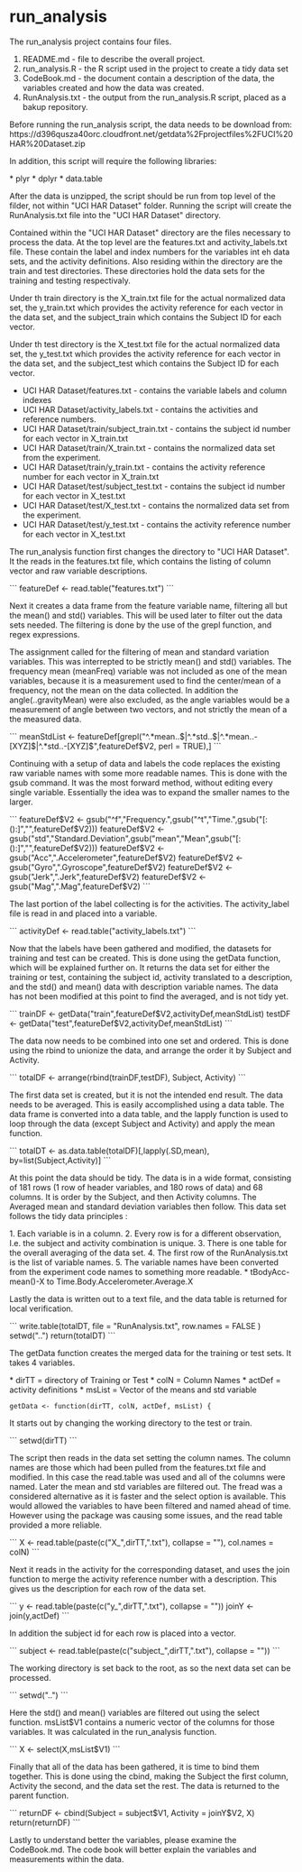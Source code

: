 # run_analysis
 
<p>The run_analysis project contains four files.</p>

1. README.md - file to describe the overall project.
2. run_analysis.R - the R script used in the project to create a tidy data set
3. CodeBook.md - the document contain a description of the data, the variables created and how the data was created.
4. RunAnalysis.txt - the output from the run_analysis.R script, placed as a bakup repository.

<p>Before running the run_analysis script, the data needs to be download from:
https://d396qusza40orc.cloudfront.net/getdata%2Fprojectfiles%2FUCI%20HAR%20Dataset.zip </p>

<p>In addition, this script will require the following libraries:</p>
* plyr
* dplyr
* data.table

<p>After the data is unzipped, the script should be run from top level of the filder, not within "UCI HAR Dataset" folder. Running the script will create the RunAnalysis.txt file into the "UCI HAR Dataset" directory.</p>
<p> Contained within the "UCI HAR Dataset" directory are the files necessary to process the data.  At the top level are the features.txt and activity_labels.txt file.  These contain the label and index numbers for the variables int eh data sets, and the activity definitions.  Also residing within the directory are the train and test directories.  These directories hold the data sets for the training and testing respectivaly. </p>
<p>Under th train directory is the X_train.txt file for the actual normalized data set, the y_train.txt which provides the activity reference for each vector in the data set, and the subject_train which contains the Subject ID for each vector.</p>
<p>Under th test directory is the X_test.txt file for the actual normalized data set, the y_test.txt which provides the activity reference for each vector in the data set, and the subject_test which contains the Subject ID for each vector.</p>

* UCI HAR Dataset/features.txt - contains the variable labels and column indexes
* UCI HAR Dataset/activity_labels.txt - contains the activities and reference numbers.
* UCI HAR Dataset/train/subject_train.txt - contains the subject id number for each vector in X_train.txt
* UCI HAR Dataset/train/X_train.txt - contains the normalized data set from the experiment.
* UCI HAR Dataset/train/y_train.txt - contains the activity reference number for each vector in X_train.txt
* UCI HAR Dataset/test/subject_test.txt - contains the subject id number for each vector in X_test.txt
* UCI HAR Dataset/test/X_test.txt - contains the normalized data set from the experiment.
* UCI HAR Dataset/test/y_test.txt - contains the activity reference number for each vector in X_test.txt

<p>The run_analysis function first changes the directory to "UCI HAR Dataset".  It the reads in the features.txt file, which contains the listing of column vector and raw variable descriptions.</p>
```
featureDef <- read.table("features.txt")
```
<p> Next it creates a data frame from the feature variable name, filtering all but the mean() and std() variables.  This will be used later to filter out the data sets needed. The filtering is done by the use of the grepl function, and regex expressions.</p>
<p>The assignment called for the filtering of mean and standard variation variables.  This was interrepted to be strictly mean() and std() variables.  The frequency mean (meanFreq) variable was not included as one of the mean variables, because it is a measurement used to find the center/mean of a frequency, not the mean on the data collected. In addition the angle(..gravityMean) were also excluded, as the angle variables would be a measurement of angle between two vectors, and not strictly the mean of a the measured data.</p> 
```
meanStdList <- featureDef[grepl("^.*mean..$|^.*std..$|^.*mean..-[XYZ]$|^.*std..-[XYZ]$",featureDef$V2, perl = TRUE),]
```
<p>Continuing with a setup of data and labels the code replaces the existing raw variable names with some more readable names.  This is done with the gsub command.  It was the most forward method, without editing every single variable.  Essentially the idea was to expand the smaller names to the larger.</p>
```
featureDef$V2 <- gsub("^f","Frequency.",gsub("^t","Time.",gsub("[:():]","",featureDef$V2)))
featureDef$V2 <- gsub("std","Standard.Deviation",gsub("mean","Mean",gsub("[:():]","",featureDef$V2)))
featureDef$V2 <- gsub("Acc",".Accelerometer",featureDef$V2)
featureDef$V2 <- gsub("Gyro",".Gyroscope",featureDef$V2)
featureDef$V2 <- gsub("Jerk",".Jerk",featureDef$V2)
featureDef$V2 <- gsub("Mag",".Mag",featureDef$V2)
```
<p>The last portion of the label collecting is for the activities.  The activity_label file is read in and placed into a variable.</p>
```
activityDef <- read.table("activity_labels.txt")
```

<p>Now that the labels have been gathered and modified, the datasets for training and test can be created.  This is done using the getData function, which will be explained further on.  It returns the data set for either the training or test, containing the subject id, activity translated to a description, and the std() and mean() data with description variable names.  The data has not been modified at this point to find the averaged, and is not tidy yet.</p>
```
trainDF <- getData("train",featureDef$V2,activityDef,meanStdList)
testDF <- getData("test",featureDef$V2,activityDef,meanStdList)
```
<p>The data now needs to be combined into one set and ordered.  This is done using the rbind to unionize the data, and arrange the order it by Subject and Activity.</p>
```
totalDF <- arrange(rbind(trainDF,testDF), Subject, Activity)
```
<p>The first data set is created, but it is not the intended end result.  The data needs to be averaged.  This is easily accomplished using a data table.  The data frame is converted into a data table, and the lapply function is used to loop through the data (except Subject and Activity) and apply the mean function.</p>
```
totalDT <- as.data.table(totalDF)[,lapply(.SD,mean), by=list(Subject,Activity)]
```
<p>At this point the data should be tidy.  The data is in a wide format, consisting of 181 rows (1 row of header variables, and 180 rows of data) and 68 columns.  It is order by the Subject, and then Activity columns.  The Averaged mean and standard deviation variables then follow.  This data set follows the tidy data principles :</p>
1. Each variable is in a column.
2. Every row is for a different observation, I.e. the subject and activity combination is unique.
3. There is one table for the overall averaging of the data set.
4. The first row of the RunAnalysis.txt is the list of variable names.
5. The variable names have been converted from the experiment code names to something more readable.
	* tBodyAcc-mean()-X to Time.Body.Accelerometer.Average.X
<p>Lastly the data is written out to a text file, and the data table is returned for local verification.</p>
```
write.table(totalDT, file = "RunAnalysis.txt", row.names = FALSE )
setwd("..")
return(totalDT)
```

<p>The getData function creates the merged data for the training or test sets. It takes 4 variables.</p>
* dirTT = directory of Training or Test
* colN = Column Names
* actDef = activity definitions
* msList = Vector of the means and std variable

```
getData <- function(dirTT, colN, actDef, msList) {
```
<p> It starts out by changing the working directory to the test or train.</p>
```
setwd(dirTT)
```
<p> The script then reads in the data set setting the column names.  The column names are those which had been pulled from the features.txt file and modified.  In this case the read.table was used and all of the columns were named.  Later the mean and std variables are filtered out.  The fread was a considered alternative as it is faster and the select option is available.  This would allowed the variables to have been filtered and named ahead of time.  However using the package was causing some issues, and the read table provided a more reliable.</p>
```
X <- read.table(paste(c("X_",dirTT,".txt"), collapse = ""), col.names = colN)
```        
<p>Next it reads in the activity for the corresponding dataset, and uses the join function to merge the activity reference number with a description.  This gives us the description for each row of the data set.</p>
```
y <- read.table(paste(c("y_",dirTT,".txt"), collapse = ""))
joinY <- join(y,actDef)
```
<p>In addition the subject id for each row is placed into a vector.</p>
```
subject <- read.table(paste(c("subject_",dirTT,".txt"), collapse = ""))
```
<p>The working directory is set back to the root, as so the next data set can be processed.</p>
```
setwd("..")
```
<p>Here the std() and mean() variables are filtered out using the select function.  msList$V1 contains a numeric vector of the columns for those variables.  It was calculated in the run_analysis function.</p>
```
X <- select(X,msList$V1)
```
<p>Finally that all of the data has been gathered, it is time to bind them together.  This is done using the cbind, making the Subject the first column, Activity the second, and the data set the rest.  The data is returned to the parent function.</p>        
```
returnDF <- cbind(Subject = subject$V1, Activity = joinY$V2, X)
return(returnDF)
```

<p>Lastly to understand better the variables, please examine the CodeBook.md.  The code book will better explain the variables and measurements within the data.</p>
